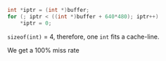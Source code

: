 ```c
int *iptr = (int *)buffer;
for (; iptr < ((int *)buffer + 640*480); iptr++)
    *iptr = 0;
```
`sizeof(int)` = 4, therefore, one `int` fits a cache-line.

We get a 100% miss rate